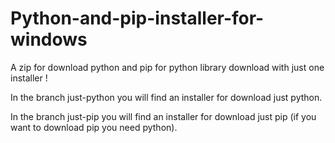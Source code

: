 # Python-and-pip-installer-for-windows
A zip for download python and pip for python library download with just one installer !

In the branch just-python you will find an installer for download just python.

In the branch just-pip you will find an installer for download just pip (if you want to download pip you need python).
